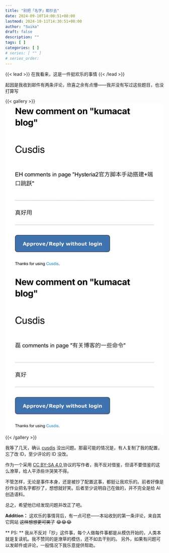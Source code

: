 ```yaml
---
title: "别把「名字」都抄去"
date: 2024-09-10T14:00:51+08:00
lastmod: 2024-10-11T14:30:51+08:00
author: "Suika"
draft: false
description: ""
tags: [ ]
categories: [ ]
# series: [ "" ]
# series_order:
---
```


{{< lead >}}
在我看来，这是一件挺欢乐的事情
{{< /lead >}}

起因是我收到邮件有两条评论，欣喜之余有点懵——我并没有写过这些题目，也没打算写

{{< gallery >}}
  <img src="1.png" class="grid-w50" />
  <img src="2.png" class="grid-w50" />
{{< /gallery >}}

我等了几天，确认 [cusdis](https://cusdis.com/) 没出问题。那最可能的情况是，有人复制了我的配置，忘了改 ID，至少评论的 ID 没改。

作为一个采用 [CC BY-SA 4.0 ](https://creativecommons.org/licenses/by-sa/4.0/deed.en) 协议的写作者，我不反对借鉴，但请不要借鉴的这么潦草，给人平添些许哭笑不得。

不管怎样，无论是事件本身，还是被抄了配置这事，都挺让我欢乐的。前者好像是抄作业把名字都抄了，想想就好笑。后者至少说明自己在做的，并不完全是给 AI 创造语料。

总之，希望他已经发现问题并改正了吧。

**Addition：**
这欢乐的事情背后，有一点可悲——本站收到的第一条评论，来自其它网站
~~这样想想更可笑了~~ 😂😂😂

** PS: **
我从不反对「抄」这件事，每个人做每件事都是从模仿开始的，人类本就是复读机。我不赞同的是潦草的模仿，还不如去干别的。
另外，如果有问题可以发邮件或评论，一般情况下我乐意提供帮助。